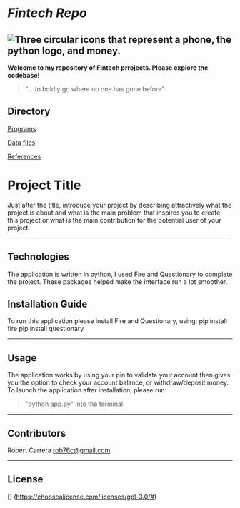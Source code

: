 # *Fintech Repo*
![Three circular icons that represent a phone, the python logo, and money.](images/fintech.png)
---
**Welcome to my repository of Fintech prrojects. Please explore the codebase!**
> "... to boldly go where no one has gone before"
## Directory

[Programs](code)

[Data files](data)

[References](references)
# Project Title

Just after the title, introduce your project by describing attractively what the project is about and what is the main problem that inspires you to create this project or what is the main contribution for the potential user of your project.

---

## Technologies

The application is written in python, I used Fire and Questionary to complete the project. These packages helped make the interface run a lot smoother. 

## Installation Guide

To run this application please install Fire and Questionary, using:
pip install fire
pip install questionary

---

## Usage

The application works by using your pin to validate your account then gives you the option to check your account balance, or withdraw/deposit money. To launch the application after installation, please run: 
>"python app.py" into the terminal.

---

## Contributors

Robert Carrera
rob76c@gmail.com

---

## License

[<GNU General Public License>] (<https://choosealicense.com/licenses/gpl-3.0/#>)